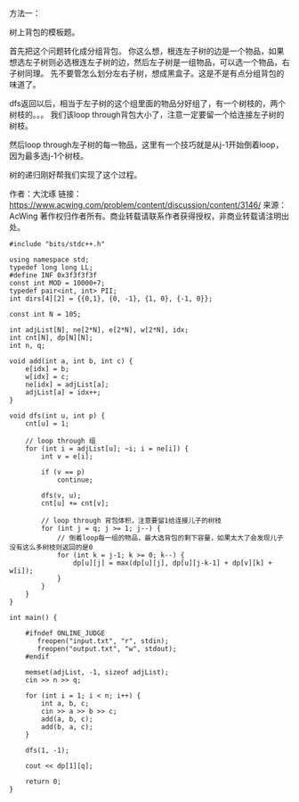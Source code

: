 方法一：

树上背包的模板题。

首先把这个问题转化成分组背包。
你这么想，根连左子树的边是一个物品，如果想选左子树则必选根连左子树的边，然后左子树是一组物品，可以选一个物品，右子树同理。
先不要管怎么划分左右子树，想成黑盒子。这是不是有点分组背包的味道了。

dfs返回以后，相当于左子树的这个组里面的物品分好组了，有一个树枝的，两个树枝的。。。
我们该loop through背包大小了，注意一定要留一个给连接左子树的树枝。

然后loop through左子树的每一物品，这里有一个技巧就是从j-1开始倒着loop，因为最多选j-1个树枝。

树的递归刚好帮我们实现了这个过程。

作者：大沈琢
链接：https://www.acwing.com/problem/content/discussion/content/3146/
来源：AcWing
著作权归作者所有。商业转载请联系作者获得授权，非商业转载请注明出处。

```
#include "bits/stdc++.h"

using namespace std;
typedef long long LL;
#define INF 0x3f3f3f3f
const int MOD = 10000+7;
typedef pair<int, int> PII;
int dirs[4][2] = {{0,1}, {0, -1}, {1, 0}, {-1, 0}};

const int N = 105;

int adjList[N], ne[2*N], e[2*N], w[2*N], idx;
int cnt[N], dp[N][N];
int n, q;

void add(int a, int b, int c) {
    e[idx] = b;
    w[idx] = c;
    ne[idx] = adjList[a];
    adjList[a] = idx++;
}

void dfs(int u, int p) {
    cnt[u] = 1;

    // loop through 组
    for (int i = adjList[u]; ~i; i = ne[i]) {
        int v = e[i];

        if (v == p)
            continue;

        dfs(v, u);
        cnt[u] += cnt[v];

        // loop through 背包体积，注意要留1给连接儿子的树枝
        for (int j = q; j >= 1; j--) {
            // 倒着loop每一组的物品，最大选背包的剩下容量，如果太大了会发现儿子没有这么多树枝则返回的是0
            for (int k = j-1; k >= 0; k--) {
                dp[u][j] = max(dp[u][j], dp[u][j-k-1] + dp[v][k] + w[i]);
            }
        }
    }
}

int main() {

    #ifndef ONLINE_JUDGE
       freopen("input.txt", "r", stdin);
       freopen("output.txt", "w", stdout);
    #endif

    memset(adjList, -1, sizeof adjList);
    cin >> n >> q;

    for (int i = 1; i < n; i++) {
        int a, b, c;
        cin >> a >> b >> c;
        add(a, b, c);
        add(b, a, c);
    }

    dfs(1, -1);

    cout << dp[1][q];
    
    return 0;
}
```